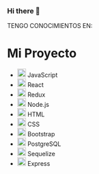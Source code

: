 ### Hi there 👋

<!--
**FrancooChaparro/FrancooChaparro** is a ✨ _special_ ✨ repository because its `README.md` (this file) appears on your GitHub profile.

Here are some ideas to get you started:

- 🔭 I’m currently working on ...
- 🌱 I’m currently learning ...
- 👯 I’m looking to collaborate on ...
- 🤔 I’m looking for help with ...
- 💬 Ask me about ...
- 📫 How to reach me: ...
- 😄 Pronouns: ...
- ⚡ Fun fact: ...
-->

 TENGO CONOCIMIENTOS EN: 
 
 # Mi Proyecto


- <img src="https://cdn.jsdelivr.net/npm/programming-languages-logos/src/javascript/javascript.png" alt="JavaScript" height="20"/> JavaScript
- <img src="https://cdn.jsdelivr.net/npm/programming-languages-logos/src/react/react.png" alt="React" height="20"/> React
- <img src="https://cdn.jsdelivr.net/npm/programming-languages-logos/src/redux/redux.png" alt="Redux" height="20"/> Redux
- <img src="https://cdn.jsdelivr.net/npm/programming-languages-logos/src/nodejs/nodejs.png" alt="Node.js" height="20"/> Node.js
- <img src="https://cdn.jsdelivr.net/npm/programming-languages-logos/src/html/html.png" alt="HTML" height="20"/> HTML
- <img src="https://cdn.jsdelivr.net/npm/programming-languages-logos/src/css/css.png" alt="CSS" height="20"/> CSS
- <img src="https://cdn.jsdelivr.net/npm/programming-languages-logos/src/bootstrap/bootstrap.png" alt="Bootstrap" height="20"/> Bootstrap
- <img src="https://cdn.jsdelivr.net/npm/programming-languages-logos/src/postgresql/postgresql.png" alt="PostgreSQL" height="20"/> PostgreSQL
- <img src="https://cdn.jsdelivr.net/npm/programming-languages-logos/src/sequelize/sequelize.png" alt="Sequelize" height="20"/> Sequelize
- <img src="https://cdn.jsdelivr.net/npm/programming-languages-logos/src/express/express.png" alt="Express" height="20"/> Express

